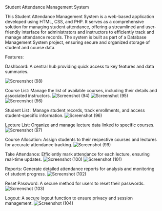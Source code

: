 Student Attendance Management System

This Student Attendance Management System is a web-based application developed using HTML, CSS, and PHP. It serves as a comprehensive solution for managing student attendance, offering a streamlined and user-friendly interface for administrators and instructors to efficiently track and manage attendance records. The system is built as part of a Database Management System project, ensuring secure and organized storage of student and course data.

Features: 

Dashboard: A central hub providing quick access to key features and data summaries.

![Screenshot (98)](https://github.com/user-attachments/assets/0eb7d44b-8a4c-4f74-adc6-9d39481c27fd)

Course List: Manage the list of available courses, including their details and associated instructors.
![Screenshot (94)](https://github.com/user-attachments/assets/05da4bfa-26b7-43f5-9dc1-eb339664f679)
![Screenshot (95)](https://github.com/user-attachments/assets/8aa64956-bd0c-4c11-89f4-94f1bb59df91)
![Screenshot (96)](https://github.com/user-attachments/assets/3ad137eb-8efc-4244-846f-52b309756840)

Student List
: Manage student records, track enrollments, and access student-specific information.
![Screenshot (96)](https://github.com/user-attachments/assets/79374ccb-39d6-422c-9467-073bc8c74a52)

Lecture List: Organize and manage lecture data linked to specific courses.
![Screenshot (97)](https://github.com/user-attachments/assets/7eb2a751-df45-485f-8848-37f2347577a6)

Course Allocation: Assign students to their respective courses and lectures for accurate attendance tracking.
![Screenshot (99)](https://github.com/user-attachments/assets/607752d8-5776-4261-9a27-f165da44cbc8)

Take Attendance: Efficiently mark attendance for each lecture, ensuring real-time updates.
![Screenshot (100)](https://github.com/user-attachments/assets/2f0d2773-2da6-460d-8bac-def98a3ba40d)
![Screenshot (101)](https://github.com/user-attachments/assets/a68aadae-64d9-4316-b11d-058dc6c1eb90)

Reports: Generate detailed attendance reports for analysis and monitoring of student progress.
![Screenshot (102)](https://github.com/user-attachments/assets/c4d0b1a9-8b90-4675-8bd8-d5a73010a250)

Reset Password: A secure method for users to reset their passwords.
![Screenshot (103)](https://github.com/user-attachments/assets/f8aa2fe2-15e1-4831-98c0-6b3b06c05b66)

Logout: A secure logout function to ensure privacy and session management.
![Screenshot (104)](https://github.com/user-attachments/assets/e23d530b-8dd6-477e-ab4b-79fda40893ac)

